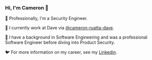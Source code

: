 
### Hi, I'm Cameron :wave:

🎩 Professionally, I'm a Security Engineer. 

🐻 I currently work at Dave via [@cameron-ruatta-dave](https://github.com/cameron-ruatta-dave).

💠 I have a background in Software Engineering and was a professional Software Engineer before diving into Product Security. 

🐦 For more information on my career, see my [Linkedin](https://www.linkedin.com/in/cruatta/).

<!--
**cruatta/cruatta** is a ✨ _special_ ✨ repository because its `README.md` (this file) appears on your GitHub profile.

Here are some ideas to get you started:

- 🔭 I’m currently working on ...
- 🌱 I’m currently learning ...
- 👯 I’m looking to collaborate on ...
- 🤔 I’m looking for help with ...
- 💬 Ask me about ...
- 📫 How to reach me: ...
- 😄 Pronouns: ...
- Fun fact: ...
-->
